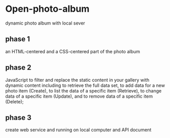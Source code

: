 # Open-photo-album
dynamic photo album with local sever

## phase 1
an HTML-centered and a CSS-centered part of the photo album 
## phase 2
JavaScript to filter and replace the static content in your gallery with dynamic content
including 
to retrieve the full data set,
to add data for a new photo item (Create),
to list the data of a specific item (Retrieve),
to change data of a specific item (Update), and
to remove data of a specific item (Delete);

## phase 3
create web service and running on local computer and API document
